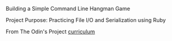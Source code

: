 Building a Simple Command Line Hangman Game

Project Purpose: Practicing File I/O and Serialization using Ruby

From The Odin's Project [curriculum](https://www.theodinproject.com/courses/ruby-programming/lessons/file-i-o-and-serialization?ref=lnav)
